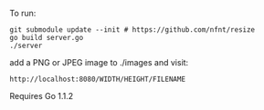 To run:

```
git submodule update --init # https://github.com/nfnt/resize
go build server.go
./server
```

add a PNG or JPEG image to ./images and visit:

```
http://localhost:8080/WIDTH/HEIGHT/FILENAME
```

Requires Go 1.1.2

